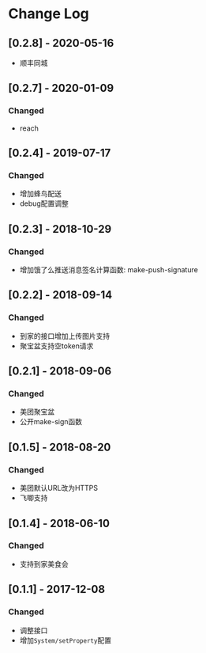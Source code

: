 # Change Log

## [0.2.8] - 2020-05-16

- 顺丰同城

## [0.2.7] - 2020-01-09

### Changed

- reach

## [0.2.4] - 2019-07-17

### Changed

- 增加蜂鸟配送
- debug配置调整

## [0.2.3] - 2018-10-29

### Changed

- 增加饿了么推送消息签名计算函数: make-push-signature

## [0.2.2] - 2018-09-14

### Changed

- 到家的接口增加上传图片支持
- 聚宝盆支持空token请求

## [0.2.1] - 2018-09-06

### Changed

- 美团聚宝盆
- 公开make-sign函数

## [0.1.5] - 2018-08-20

### Changed

- 美团默认URL改为HTTPS
- 飞唧支持

## [0.1.4] - 2018-06-10

### Changed

- 支持到家美食会

## [0.1.1] - 2017-12-08

### Changed

- 调整接口
- 增加`System/setProperty`配置

